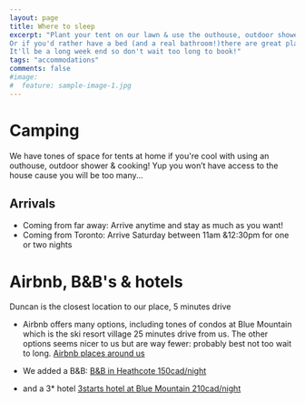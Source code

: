 ```yaml
---
layout: page
title: Where to sleep
excerpt: "Plant your tent on our lawn & use the outhouse, outdoor shower, cooking area we'll set up.
Or if you'd rather have a bed (and a real bathroom!)there are great places close to us. 
It'll be a long week end so don't wait too long to book!"
tags: "accommodations"
comments: false
#image:
#  feature: sample-image-1.jpg
---
```




# Camping

We have tones of space for tents at home if you're cool with using an outhouse, outdoor shower & cooking! 
Yup you won’t have access to the house cause you will be too many...


## Arrivals
- Coming from far away: Arrive anytime and stay as much as you want!
- Coming from Toronto: Arrive Saturday between 11am &12:30pm for one or two nights



# Airbnb, B&B's & hotels
Duncan is the closest location to our place, 5 minutes drive

- Airbnb offers many options, including tones of condos at Blue Mountain which is the ski resort village 25 minutes drive from us. The other options seems nicer to us but are way fewer: probably best not too wait to long. 
[Airbnb places around us](https://fr.airbnb.ca/s/Duncan--ON?checkin=29%2F07%2F2016&checkout=01%2F08%2F2016&guests=2&ne_lat=44.52074649763&ne_lng=-80.28659513683164&price_max=463&room_types%5B%5D=Entire+home%2Fapt&search_by_map=true&source=bb&ss_id=2ulkhhr6&ss_preload=true&sw_lat=44.26659464166998&sw_lng=-80.60931852550351&zoom=11&s_tag=Cy6SKxge)

- We added a B&B:
[B&B in Heathcote 150cad/night](http://www.booking.com/hotel/ca/heathcote-haven-bed-amp-breakfast.fr.html?aid=309654%3Blabel%3Dbooking-be-en-us-3SqKhEWLtwZZHncJh*yhgQS63640052092%3Apl%3Ata%3Ap1%3Ap2812%2C000%3Aac%3Aap1t1%3Aneg%3Afi%3Atikwd-2558630230%3Alp1002393%3Ali%3Adec%3Adm%3Bsid%3Db6e2c9e88874d8f6fd93d291ec1f2c10%3Bdcid%3D4%3Bcheckin%3D2016-07-29%3Bcheckout%3D2016-08-01%3Bdist%3D0%3Bgroup_adults%3D2%3Broom1%3DA%2CA%3Bsb_price_type%3Dtotal%3Bspdest%3Dci%2F-574760%3Bspdist%3D5.5%3Bsrfid%3D8c7383e82f041c7fbba51cf2e4d96b0caaae534bX1%3Btype%3Dtotal%3Bucfs%3D1)

- and a 3* hotel
[3starts hotel at Blue Mountain 210cad/night](https://www.expedia.ca/Owen-Sound-Hotels-Blue-Mountain-Inn-Blue-Mountain-Resorts.h1826379.Hotel-Information?chkin=29%2F07%2F2016&chkout=01%2F08%2F2016&rm1=a2&hwrqCacheKey=2ec44da2-d53a-45f5-aa63-edf15db0be02HWRQ1453412044618&c=1f3e3965-8d25-4845-944b-3d6abf54dbdf&&langid=4105)

 

